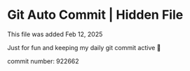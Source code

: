 # Git Auto Commit | Hidden File

This file was added Feb 12, 2025

Just for fun and keeping my daily git commit active 🤪

commit number: 922662
